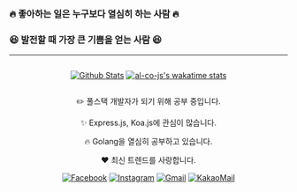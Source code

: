 ### :fire: 좋아하는 일은 누구보다 열심히 하는 사람 :fire:
### :satisfied: 발전할 때 가장 큰 기쁨을 얻는 사람 :satisfied:
---

<div align="center" style="display: flex; flex-direction: column;">

[![Github Stats](https://github-readme-stats.vercel.app/api?username=al-co-js&count_private=true&show_icons=true&theme=dracula&include_all_commits=true)](https://github.com/anuraghazra/github-readme-stats)
[![al-co-js's wakatime stats](https://github-readme-stats.vercel.app/api/wakatime?username=al_co_js&theme=dracula&layout=compact)](https://github.com/anuraghazra/github-readme-stats)
  
</div>

<div align="center">

:pencil2: 풀스택 개발자가 되기 위해 공부 중입니다.

:sparkles: Express.js, Koa.js에 관심이 많습니다.

:fire: Golang을 열심히 공부하고 있습니다.

:heart: 최신 트렌드를 사랑합니다.

[![Facebook](https://img.shields.io/badge/-Facebook-282a36?logo=facebook)](https://facebook.com/al.co.j.s)
[![Instagram](https://img.shields.io/badge/-Instagram-282a36?logo=instagram)](https://instagram.com/al.co.js)
[![Gmail](https://img.shields.io/badge/-Gmail-282a36?logo=gmail)](mailto:shimjs81@gmail.com)
[![KakaoMail](https://img.shields.io/badge/-Kakao-282a36?logo=kakao)](mailto:al.co.js@kakao.com)

</div>
